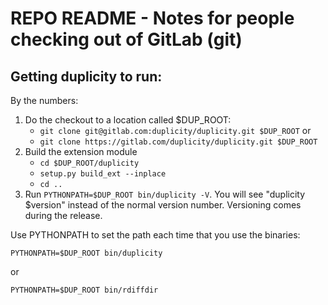 # REPO README - Notes for people checking out of GitLab (git)

## Getting duplicity to run:

By the numbers:
1. Do the checkout to a location called $DUP_ROOT:
   - `git clone git@gitlab.com:duplicity/duplicity.git $DUP_ROOT` or
   - `git clone https://gitlab.com/duplicity/duplicity.git $DUP_ROOT`
2. Build the extension module
   - `cd $DUP_ROOT/duplicity`
   - `setup.py build_ext --inplace`
   - `cd ..`
5. Run `PYTHONPATH=$DUP_ROOT bin/duplicity -V`. You will see
   "duplicity $version" instead of the normal version number.
   Versioning comes during the release.

Use PYTHONPATH to set the path each time that you use the binaries:

`PYTHONPATH=$DUP_ROOT bin/duplicity`

or

`PYTHONPATH=$DUP_ROOT bin/rdiffdir`

